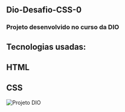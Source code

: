 ## Dio-Desafio-CSS-0
### Projeto desenvolvido no curso da DIO 
## Tecnologias usadas:
## HTML
## CSS

![Projeto DIO](https://github.com/talilotarlison/view/blob/main/Dio%20-%20Desafio%201/view.png?raw=true)
